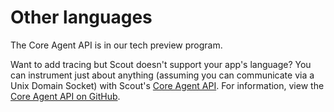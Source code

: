 # Other languages

<aside class="notice">The Core Agent API is in our tech preview program.</aside>

Want to add tracing but Scout doesn't support your app's language? You can instrument just about anything (assuming you can communicate via a Unix Domain Socket) with Scout's [Core Agent API](https://github.com/scoutapp/core-agent-api). For information, view the [Core Agent API on GitHub](https://github.com/scoutapp/core-agent-api).